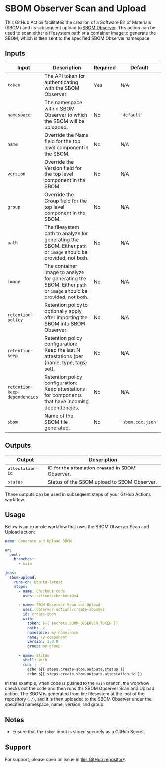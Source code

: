 # SBOM Observer Scan and Upload

This GitHub Action facilitates the creation of a Software Bill of Materials (SBOM) and its subsequent upload to [SBOM Observer](https://sbom.observer/). This action can be used to scan either a filesystem path or a container image to generate the SBOM, which is then sent to the specified SBOM Observer namespace.

## Inputs



| Input                         | Description                                                                                                    | Required | Default           |
|-------------------------------|----------------------------------------------------------------------------------------------------------------|----------|-------------------|
| `token`                       | The API token for authenticating with the SBOM Observer.                                                       | Yes      | N/A               |
| `namespace`                   | The namespace within SBOM Observer to which the SBOM will be uploaded.                                         | No       | `'default'`       |
| `name`                        | Override the Name field for the top level component in the SBOM.                                               | No       | N/A               |
| `version`                     | Override the Version field for the top level component in the SBOM.                                            | No       | N/A               |
| `group`                       | Override the Group field for the top level component in the SBOM.                                              | No       | N/A               |
| `path`                        | The filesystem path to analyze for generating the SBOM. Either `path` or `image` should be provided, not both. | No       | N/A               |
| `image`                       | The container image to analyze for generating the SBOM. Either `path` or `image` should be provided, not both. | No       | N/A               |
| `retention-policy`            | Retention policy to optionally apply after importing the SBOM into SBOM Observer.                              | No       | N/A               |
| `retention-keep`              | Retention policy configuration: Keep the last N attestations (per {name, type, tags} set).                     | No       | N/A               |
| `retention-keep-dependencies` | Retention policy configuration: Keep attestations for components that have incoming dependencies.              | No       | N/A               |
| `sbom`                        | Name of the SBOM file generated.                                                                               | No       | `'sbom.cdx.json'` |


## Outputs

| Output           | Description                                      |
|------------------|--------------------------------------------------|
| `attestation-id` | ID for the attestation created in SBOM Observer. |
| `status`         | Status of the SBOM upload to SBOM Observer.      |

These outputs can be used in subsequent steps of your GitHub Actions workflow. 

## Usage

Below is an example workflow that uses the SBOM Observer Scan and Upload action:

```yaml
name: Generate and Upload SBOM

on:
  push:
    branches:
      - main

jobs:
  sbom-upload:
    runs-on: ubuntu-latest
    steps:
      - name: Checkout code
        uses: actions/checkout@v4
      
      - name: SBOM Observer Scan and Upload
        uses: observer-actions/create-sbom@v1
        id: create-sbom
        with:
          token: ${{ secrets.SBOM_OBSERVER_TOKEN }}
          path: ./
          namespace: my-namespace
          name: my-component
          version: 1.0.0
          group: my-group
          
      - name: Status
        shell: bash
        run: |
          echo ${{ steps.create-sbom.outputs.status }}
          echo ${{ steps.create-sbom.outputs.attestation-id }}

```

In this example, when code is pushed to the `main` branch, the workflow checks out the code and then runs the SBOM Observer Scan and Upload action. The SBOM is generated from the filesystem at the root of the repository (`./`), and it is then uploaded to the SBOM Observer under the specified namespace, name, version, and group.

## Notes

- Ensure that the `token` input is stored securely as a GitHub Secret.

## Support

For support, please open an issue in [this GitHub repository](https://github.com/observer-actions/create-sbom/issues).

